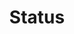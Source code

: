 ---
layout: component.njk
tags: 
    - lean_components_en
key: status-lean_en
title: Status
parent: lean_components_en
image: lean/overview/status.webp
keywords: status, valid, invalid, warning
order: 250
---